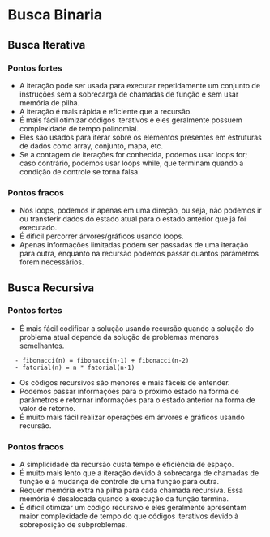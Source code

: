 # Busca Binaria

## Busca Iterativa

### Pontos fortes
- A iteração pode ser usada para executar repetidamente um conjunto de instruções sem a sobrecarga de chamadas de função e sem usar memória de pilha.
- A iteração é mais rápida e eficiente que a recursão.
- É mais fácil otimizar códigos iterativos e eles geralmente possuem complexidade de tempo polinomial.
- Eles são usados para iterar sobre os elementos presentes em estruturas de dados como array, conjunto, mapa, etc.
- Se a contagem de iterações for conhecida, podemos usar loops for; caso contrário, podemos usar loops while, que terminam quando a condição de controle se torna falsa.

### Pontos fracos
- Nos loops, podemos ir apenas em uma direção, ou seja, não podemos ir ou transferir dados do estado atual para o estado anterior que já foi executado.
- É difícil percorrer árvores/gráficos usando loops.
- Apenas informações limitadas podem ser passadas de uma iteração para outra, enquanto na recursão podemos passar quantos parâmetros forem necessários.

## Busca Recursiva

### Pontos fortes
- É mais fácil codificar a solução usando recursão quando a solução do problema atual depende da solução de problemas menores semelhantes.
```
  - fibonacci(n) = fibonacci(n-1) + fibonacci(n-2)
  - fatorial(n) = n * fatorial(n-1)
```
- Os códigos recursivos são menores e mais fáceis de entender.
- Podemos passar informações para o próximo estado na forma de parâmetros e retornar informações para o estado anterior na forma de valor de retorno.
- É muito mais fácil realizar operações em árvores e gráficos usando recursão.

### Pontos fracos
- A simplicidade da recursão custa tempo e eficiência de espaço.
- É muito mais lento que a iteração devido à sobrecarga de chamadas de função e à mudança de controle de uma função para outra.
- Requer memória extra na pilha para cada chamada recursiva. Essa memória é desalocada quando a execução da função termina.
- É difícil otimizar um código recursivo e eles geralmente apresentam maior complexidade de tempo do que códigos iterativos devido à sobreposição de subproblemas.


